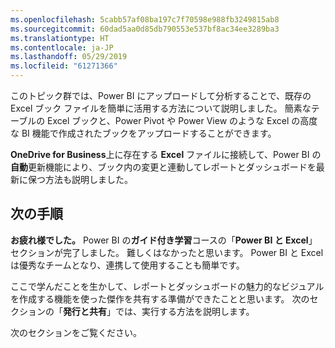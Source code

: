 ```yaml
---
ms.openlocfilehash: 5cabb57af08ba197c7f70598e988fb3249815ab8
ms.sourcegitcommit: 60dad5aa0d85db790553e537bf8ac34ee3289ba3
ms.translationtype: HT
ms.contentlocale: ja-JP
ms.lasthandoff: 05/29/2019
ms.locfileid: "61271366"
---
```

このトピック群では、Power BI にアップロードして分析することで、既存の Excel ブック ファイルを簡単に活用する方法について説明しました。 簡素なテーブルの Excel ブックと、Power Pivot や Power View のような Excel の高度な BI 機能で作成されたブックをアップロードすることができます。

**OneDrive for Business**上に存在する **Excel** ファイルに接続して、Power BI の**自動**更新機能により、ブック内の変更と連動してレポートとダッシュボードを最新に保つ方法も説明しました。

## <a name="next-steps"></a>次の手順
**お疲れ様でした。** Power BI の**ガイド付き学習**コースの「**Power BI と Excel**」セクションが完了しました。 難しくはなかったと思います。 Power BI と Excel は優秀なチームとなり、連携して使用することも簡単です。

ここで学んだことを生かして、レポートとダッシュボードの魅力的なビジュアルを作成する機能を使った傑作を共有する準備ができたことと思います。 次のセクションの「**発行と共有**」では、実行する方法を説明します。

次のセクションをご覧ください。


